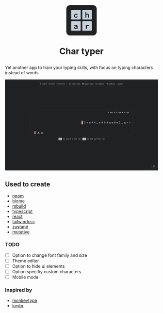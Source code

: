 <h1 align="center">
 <img src="./public/favicon.svg" alt="Char typer icon" width="100px" /> 
 <p>Char typer</p>
</h1>

Yet another app to train your typing skills, with focus on typing characters instead of words.

![Char typer img](./public/cover.jpeg)
## Used to create
- [pnpm](https://pnpm.io)
- [biome](https://biomejs.dev)
- [rsbuild](https://rsbuild.dev)
- [typescript](https://www.typescriptlang.org)
- [react](https://react.dev)
- [tailwindcss](https://tailwindcss.com)
- [zustand](https://github.com/pmndrs/zustand)
- [mutative](https://github.com/unadlib/mutative)

### TODO
- [ ] Option to change font family and size
- [ ] Theme editor
- [ ] Option to hide ui elements
- [ ] Option specifiy custom characters
- [ ] Mobile mode

### Inspired by
- [monkeytype](https://monkeytype.com/)
- [keybr](https://www.keybr.com/)
